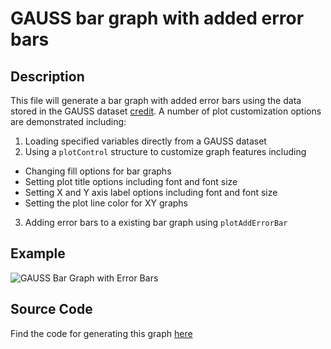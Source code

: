 # GAUSS bar graph with added error bars

## Description
This file will generate a bar graph with added error bars using the data stored in the GAUSS dataset [credit](https://github.com/ec78/gauss-plot-library/blob/master/data/credit.dat). A number of plot customization options are demonstrated including:
1. Loading specified variables directly from a GAUSS dataset
2. Using a `plotControl` structure to customize graph features including
  *  Changing fill options for bar graphs
  *  Setting plot title options including font and font size
  *  Setting X and Y axis label options including font and font size
  *  Setting the plot line color for XY graphs
3.  Adding error bars to a existing bar graph using `plotAddErrorBar`


## Example
![GAUSS Bar Graph with Error Bars](https://github.com/ec78/gauss-plot-library/blob/master/images/bar_add_error_bars_default.jpg)

## Source Code
Find the code for generating this graph [here](https://github.com/ec78/gauss-plot-library/blob/master/src/bar_add_error_bars.gss)
